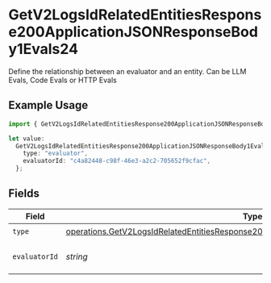 # GetV2LogsIdRelatedEntitiesResponse200ApplicationJSONResponseBody1Evals24

Define the relationship between an evaluator and an entity. Can be LLM Evals, Code Evals or HTTP Evals

## Example Usage

```typescript
import { GetV2LogsIdRelatedEntitiesResponse200ApplicationJSONResponseBody1Evals24 } from "orq-poc-typescript-multi-env-version/models/operations";

let value:
  GetV2LogsIdRelatedEntitiesResponse200ApplicationJSONResponseBody1Evals24 = {
    type: "evaluator",
    evaluatorId: "c4a82448-c98f-46e3-a2c2-705652f9cfac",
  };
```

## Fields

| Field                                                                                                                                                                                            | Type                                                                                                                                                                                             | Required                                                                                                                                                                                         | Description                                                                                                                                                                                      |
| ------------------------------------------------------------------------------------------------------------------------------------------------------------------------------------------------ | ------------------------------------------------------------------------------------------------------------------------------------------------------------------------------------------------ | ------------------------------------------------------------------------------------------------------------------------------------------------------------------------------------------------ | ------------------------------------------------------------------------------------------------------------------------------------------------------------------------------------------------ |
| `type`                                                                                                                                                                                           | [operations.GetV2LogsIdRelatedEntitiesResponse200ApplicationJSONResponseBody1Evals2Type](../../models/operations/getv2logsidrelatedentitiesresponse200applicationjsonresponsebody1evals2type.md) | :heavy_check_mark:                                                                                                                                                                               | N/A                                                                                                                                                                                              |
| `evaluatorId`                                                                                                                                                                                    | *string*                                                                                                                                                                                         | :heavy_check_mark:                                                                                                                                                                               | The id of the resource                                                                                                                                                                           |
